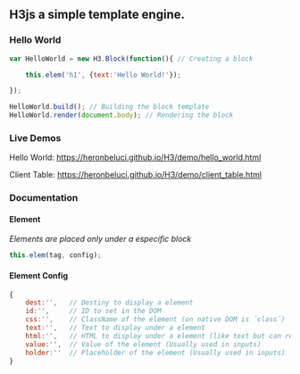 ## H3js a simple template engine.



### Hello World

```js
var HelloWorld = new H3.Block(function(){ // Creating a block

	this.elem('h1', {text:'Hello World!'});

});

HelloWorld.build(); // Building the block template
HelloWorld.render(document.body); // Rendering the block
```
### Live Demos

Hello World: https://heronbeluci.github.io/H3/demo/hello_world.html

Client Table: https://heronbeluci.github.io/H3/demo/client_table.html

### Documentation

#### Element
*Elements are placed only under a especific block*
```js
this.elem(tag, config);
```

#### Element Config
```js
{
	dest:'',   // Destiny to display a element
	id:'',     // ID to set in the DOM
	css:'',    // ClassName of the element (on native DOM is ´class´)
	text:'',   // Text to display under a element
	html:'',   // HTML to display under a element (like text but can render html syntaxes)
	value:'',  // Value of the element (Usually used in inputs)
	holder:''  // Placeholder of the element (Usually used in inputs)
}
```

